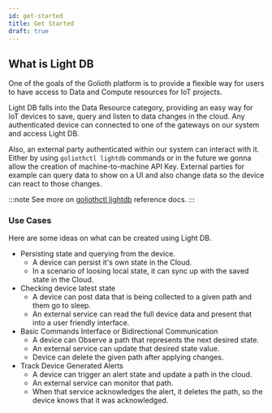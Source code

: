 ```yaml
---
id: get-started
title: Get Started
draft: true
---
```


## What is Light DB

One of the goals of the Golioth platform is to provide a flexible way for users to have access to Data and Compute resources for IoT projects.

Light DB falls into the Data Resource category, providing an easy way for IoT devices to save, query and listen to data changes in the cloud. Any authenticated device can connected to one of the gateways on our system and access Light DB.

Also, an external party authenticated within our system can interact with it. Either by using `goliothctl lightdb` commands or in the future we gonna allow the creation of machine-to-machine API Key. External parties for example can query data to show on a UI and also change data so the device can react to those changes.

:::note
See more on [goliothctl lightdb](/docs/reference/goliothctl/goliothctl_lightdb) reference docs.
:::

### Use Cases

Here are some ideas on what can be created using Light DB.

- Persisting state and querying from the device.
  - A device can persist it's own state in the Cloud.
  - In a scenario of loosing local state, it can sync up with the saved state in the Cloud.
- Checking device latest state
  - A device can post data that is being collected to a given path and them go to sleep.
  - An external service can read the full device data and present that into a user friendly interface.
- Basic Commands Interface or Bidirectional Communication
  - A device can Observe a path that represents the next desired state.
  - An external service can update that desired state value.
  - Device can delete the given path after applying changes.
- Track Device Generated Alerts
  - A device can trigger an alert state and update a path in the cloud.
  - An external service can monitor that path.
  - When that service acknowledges the alert, it deletes the path, so the device knows that it was acknowledged.

